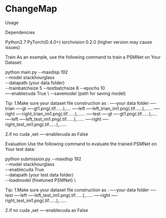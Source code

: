 # ChangeMap

Usage

Dependencies

Python2.7
PyTorch(0.4.0+)
torchvision 0.2.0 (higher version may cause issues)



Train
As an example, use the following command to train a PSMNet on Your Dataset:

python main.py --maxdisp 192 \
               --model stackhourglass \
               --datapath (your data folder)\
               --trainbatchsize 5
               --testbatchsize 8
               --epochs 10 \
               —-enablecuda True \ 
               --savemodel (path for saving model)

Tip:
1.Make sure your dataset file construction as :
  —-your data folder
     —-trian
        —-gt
            —-gt1.png(.tif……),….
        —-left
            —-left_trian_im1.png(.tif……),……
        —-right
            —-right_trian_im1.png(.tif……),……
      —-test
        —-gt
           —-gt1.png(.tif……),….
        —-left
            —-left_test_im1.png(.tif……),……
        —-right
            —-right_test_im1.png(.tif……),……

2.if no cuda ,set —-enablecuda as False

Evaluation
Use the following command to evaluate the trained PSMNet on Your test data:

python submission.py --maxdisp 192 \
                     --model stackhourglass \
                     --enablecuda True \
                     --datapath (your test data folder) \
                     --loadmodel (finetuned PSMNet) \


Tip:
1.Make sure your dataset file construction as :
  —-your data folder
      —-test
        —-left
          —-left_test_im1.png(.tif……),……
        —-right
          —-right_test_im1.png(.tif……),……

 2.if no cuda ,set —-enablecuda as False

